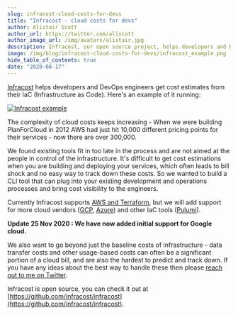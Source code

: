 ```yaml
---
slug: infracost-cloud-costs-for-devs
title: "Infracost - cloud costs for devs"
author: Alistair Scott
author_url: https://twitter.com/aliscott
author_image_url: /img/avatars/alistair.jpg
description: Infracost, our open source project, helps developers and DevOps engineers get cloud cost estimates from their Terraform code.
image: /img/blog/infracost-cloud-costs-for-devs/infracost_example.png
hide_table_of_contents: true
date: "2020-08-17"
---
```


[Infracost](https://github.com/aliscott/infracost) helps developers and DevOps engineers get cost estimates from their IaC (Infrastructure as Code). Here's an example of it running:

[![Infracost example](/img/blog/infracost-cloud-costs-for-devs/infracost_example.png)](https://asciinema.org/a/353843)

The complexity of cloud costs keeps increasing - When we were building PlanForCloud in 2012 AWS had just hit 10,000 different pricing points for their services - now there are over 300,000.

We found existing tools fit in too late in the process and are not aimed at the people in control of the infrastructure. It's difficult to get cost estimations when you are building and deploying your services, which often leads to bill shock and no easy way to track down these costs. So we wanted to build a CLI tool that can plug into your existing development and operations processes and bring cost visibility to the engineers.

Currently Infracost supports [AWS and Terraform](/docs/supported_resources/aws), but we will add support for more cloud vendors ([GCP](/docs/supported_resources/google), [Azure](/docs/supported_resources/azure)) and other IaC tools ([Pulumi](https://github.com/infracost/infracost/issues/187)).

**Update 25 Nov 2020 : We have now added initial support for Google cloud.**

We also want to go beyond just the baseline costs of infrastructure - data transfer costs and other usage-based costs can often be a significant portion of a cloud bill, and are also the hardest to predict and track down. If you have any ideas about the best way to handle these then please [reach out to me on Twitter](https://twitter.com/aliscott).

Infracost is open source, you can check it out at [https://github.com/infracost/infracost](https://github.com/infracost/infracost).
